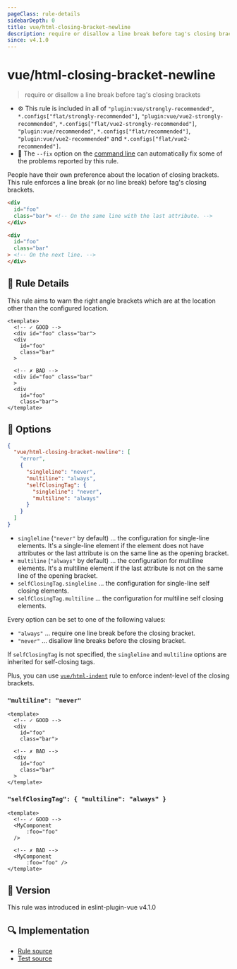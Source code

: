 ```yaml
---
pageClass: rule-details
sidebarDepth: 0
title: vue/html-closing-bracket-newline
description: require or disallow a line break before tag's closing brackets
since: v4.1.0
---
```


# vue/html-closing-bracket-newline

> require or disallow a line break before tag's closing brackets

- :gear: This rule is included in all of `"plugin:vue/strongly-recommended"`, `*.configs["flat/strongly-recommended"]`, `"plugin:vue/vue2-strongly-recommended"`, `*.configs["flat/vue2-strongly-recommended"]`, `"plugin:vue/recommended"`, `*.configs["flat/recommended"]`, `"plugin:vue/vue2-recommended"` and `*.configs["flat/vue2-recommended"]`.
- :wrench: The `--fix` option on the [command line](https://eslint.org/docs/user-guide/command-line-interface#fixing-problems) can automatically fix some of the problems reported by this rule.

People have their own preference about the location of closing brackets.
This rule enforces a line break (or no line break) before tag's closing brackets.

```html
<div
  id="foo"
  class="bar"> <!-- On the same line with the last attribute. -->
</div>

<div
  id="foo"
  class="bar"
> <!-- On the next line. -->
</div>
```

## :book: Rule Details

This rule aims to warn the right angle brackets which are at the location other than the configured location.

<eslint-code-block fix :rules="{'vue/html-closing-bracket-newline': ['error']}">

```vue
<template>
  <!-- ✓ GOOD -->
  <div id="foo" class="bar">
  <div
    id="foo"
    class="bar"
  >

  <!-- ✗ BAD -->
  <div id="foo" class="bar"
  >
  <div
    id="foo"
    class="bar">
</template>
```

</eslint-code-block>

## :wrench: Options

```json
{
  "vue/html-closing-bracket-newline": [
    "error",
    {
      "singleline": "never",
      "multiline": "always",
      "selfClosingTag": {
        "singleline": "never",
        "multiline": "always"
      }
    }
  ]
}
```

- `singleline` (`"never"` by default) ... the configuration for single-line elements. It's a single-line element if the element does not have attributes or the last attribute is on the same line as the opening bracket.
- `multiline` (`"always"` by default) ... the configuration for multiline elements. It's a multiline element if the last attribute is not on the same line of the opening bracket.
- `selfClosingTag.singleline` ... the configuration for single-line self closing elements.
- `selfClosingTag.multiline` ... the configuration for multiline self closing elements.

Every option can be set to one of the following values:

- `"always"` ... require one line break before the closing bracket.
- `"never"` ... disallow line breaks before the closing bracket.

If `selfClosingTag` is not specified, the `singleline` and `multiline` options are inherited for self-closing tags.

Plus, you can use [`vue/html-indent`](./html-indent.md) rule to enforce indent-level of the closing brackets.

### `"multiline": "never"`

<eslint-code-block fix :rules="{'vue/html-closing-bracket-newline': ['error', { 'multiline': 'never' }]}">

```vue
<template>
  <!-- ✓ GOOD -->
  <div
    id="foo"
    class="bar">

  <!-- ✗ BAD -->
  <div
    id="foo"
    class="bar"
  >
</template>
```

</eslint-code-block>

### `"selfClosingTag": { "multiline": "always" }`

<eslint-code-block fix :rules="{'vue/html-closing-bracket-newline': ['error', { 'selfClosingTag': {'multiline': 'always'} }]}">

```vue
<template>
  <!-- ✓ GOOD -->
  <MyComponent
      :foo="foo"
  />

  <!-- ✗ BAD -->
  <MyComponent
      :foo="foo" />
</template>
```

</eslint-code-block>

## :rocket: Version

This rule was introduced in eslint-plugin-vue v4.1.0

## :mag: Implementation

- [Rule source](https://github.com/vuejs/eslint-plugin-vue/blob/master/lib/rules/html-closing-bracket-newline.js)
- [Test source](https://github.com/vuejs/eslint-plugin-vue/blob/master/tests/lib/rules/html-closing-bracket-newline.js)
